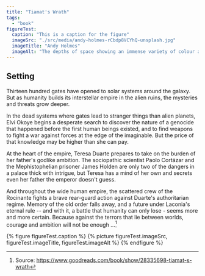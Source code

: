 ```yaml
---
title: "Tiamat's Wrath"
tags:
  - "book"
figureTest:
  caption: "This is a caption for the figure"
  imageSrc: "./src/media/andy-holmes-rCbdp8VCYhQ-unsplash.jpg"
  imageTitle: "Andy Holmes"
  imageAlt: "The depths of space showing an immense variety of colour across millions of stars."
---
```


## Setting

Thirteen hundred gates have opened to solar systems around the galaxy. But as humanity builds its interstellar empire in the alien ruins, the mysteries and threats grow deeper.

In the dead systems where gates lead to stranger things than alien planets, Elvi Okoye begins a desperate search to discover the nature of a genocide that happened before the first human beings existed, and to find weapons to fight a war against forces at the edge of the imaginable. But the price of that knowledge may be higher than she can pay.

At the heart of the empire, Teresa Duarte prepares to take on the burden of her father's godlike ambition. The sociopathic scientist Paolo Cortázar and the Mephistophelian prisoner James Holden are only two of the dangers in a palace thick with intrigue, but Teresa has a mind of her own and secrets even her father the emperor doesn't guess.

And throughout the wide human empire, the scattered crew of the Rocinante fights a brave rear-guard action against Duarte's authoritarian regime. Memory of the old order falls away, and a future under Laconia's eternal rule -- and with it, a battle that humanity can only lose - seems more and more certain. Because against the terrors that lie between worlds, courage and ambition will not be enough ...[^1]

{% figure figureTest.caption %}
  {% picture figureTest.imageSrc, figureTest.imageTitle, figureTest.imageAlt %}
{% endfigure %}

[^1]: Source: https://www.goodreads.com/book/show/28335698-tiamat-s-wrath
